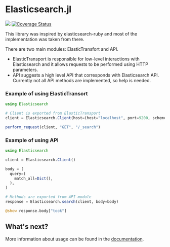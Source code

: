 # Elasticsearch.jl
[![](https://img.shields.io/badge/docs-stable-blue.svg)](https://opensesame.github.io/Elasticsearch.jl)
[![Coverage Status](https://coveralls.io/repos/github/OpenSesame/Elasticsearch.jl/badge.svg?branch=main&t=vPHtC7)](https://coveralls.io/github/OpenSesame/Elasticsearch.jl?branch=main)

This library was inspired by elasticsearch-ruby and most of the implementation was taken from there.

There are two main modules: ElasticTransfort and API.

- ElasticTransport is responsible for low-level interactions with Elasticsearch and it allows requests to be performed using HTTP parameters.
- API suggests a high level API that corresponds with Elasticsearch API. Currently not all API methods are implemented, so help is needed.

### Example of using ElasticTransort

```julia
using Elasticsearch

# Client is exported from ElasticTransport
client = Elasticsearch.Client(host=(host="localhost", port=9200, scheme="http"))

perform_request(client, "GET", "/_search")
```

### Example of using API

```julia
using Elasticsearch

client = Elasticsearch.Client()

body = (
  query=(
    match_all=Dict(),
  ),
)

# Methods are exported from API module
response = Elasticsearch.search(client, body=body)

@show response.body["took"]
```

## What's next?

More information about usage can be found in the [documentation](https://opensesame.github.io/Elasticsearch.jl).